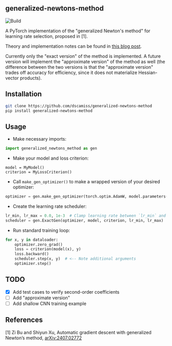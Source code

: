 ## generalized-newtons-method

![Build](https://github.com/dscamiss/generalized-newtons-method/actions/workflows/python-package.yml/badge.svg)

A PyTorch implementation of the "generalized Newton's method" for learning rate selection, proposed in [1].

Theory and implementation notes can be found in [this blog post](https://dscamiss.github.io/blog/posts/generalized_newtons_method).

Currently only the "exact version" of the method is implemented. A future version will implement the "approximate 
version" of the method as well (the difference between the two versions is that the "approximate version" trades off 
accuracy for efficiency, since it does not materialize Hessian-vector products).

## Installation

```bash
git clone https://github.com/dscamiss/generalized-newtons-method
pip install generalized-newtons-method
```

## Usage

* Make necessary imports:

```python
import generalized_newtons_method as gen
```

* Make your model and loss criterion:

```
model = MyModel()
criterion = MyLossCriterion()
```

* Call `make_gen_optimizer()` to make a wrapped version of your desired optimizer:

```python
optimizer = gen.make_gen_optimizer(torch.optim.AdamW, model.parameters())
```

* Create the learning rate scheduler:

```python
lr_min, lr_max = 0.0, 1e-3  # Clamp learning rate between `lr_min` and `lr_max`
scheduler = gen.ExactGen(optimizer, model, criterion, lr_min, lr_max)
```

* Run standard training loop:

```python
for x, y in dataloader:
    optimizer.zero_grad()
    loss = criterion(model(x), y)
    loss.backward()
    scheduler.step(x, y)  # <-- Note additional arguments
    optimizer.step()
```

## TODO

- [x] Add test cases to verify second-order coefficients
- [ ] Add "approximate version"
- [ ] Add shallow CNN training example

## References

[1] Zi Bu and Shiyun Xu, Automatic gradient descent with generalized Newton’s method, [arXiv:2407.02772](https://arxiv.org/abs/2407.02772)
